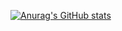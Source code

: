 [![Anurag's GitHub stats](https://github-readme-stats.vercel.app/api?username=0xrin1)](https://github.com/anuraghazra/github-readme-stats)
